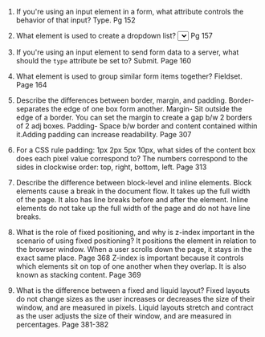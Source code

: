 1.  If you're using an input element in a form, what attribute controls the behavior of that input?
Type. Pg 152

2.  What element is used to create a dropdown list?
<select> </select> Pg 157

3.  If you're using an input element to send form data to a server, what should the `type` attribute be set to?
Submit. Page 160

4.  What element is used to group similar form items together?
Fieldset. Page 164

1. Describe the differences between border, margin, and padding.
Border- separates the edge of one box form another.
Margin- Sit outside the edge of a border. You can set the margin to create a gap b/w 2 borders of 2 adj boxes.
Padding- Space b/w border and content contained within it.Adding padding can increase readability. Page 307

2. For a CSS rule padding: 1px 2px 5px 10px, what sides of the content box does each pixel value correspond to?
The numbers correspond to the sides in clockwise order: top, right, bottom, left. Page 313

3. Describe the difference between block-level and inline elements.
Block elements cause a break in the document flow. It takes up the full width of the page. It also has line breaks before and after the element.
Inline elements do not take up the full width of the page and do not have line breaks.

4. What is the role of fixed positioning, and why is z-index important in the scenario of using fixed positioning?
It positions the element in relation to the browser window. When a user scrolls down the page, it stays in the exact same place. Page 368
Z-index is important because it controls which elements sit on top of one another when they overlap. It is also known as stacking content. Page 369

5. What is the difference between a fixed and liquid layout?
Fixed layouts do not change sizes as the user increases or decreases the size of their window, and are measured in pixels.
Liquid layouts stretch and contract as the user adjusts the size of their window, and are measured in percentages. Page 381-382

